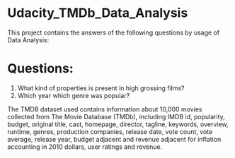 # Udacity_TMDb_Data_Analysis
This project contains the answers of the following questions by usage of Data Analysis:

# Questions: 
1) What kind of properties is present in high grossing films? 
2) Which year which genre was popular?

The TMDB dataset used contains information about 10,000 movies collected from The Movie Database (TMDb), including IMDB id, popularity, budget, original title, cast, homepage, director, tagline, keywords, overview, runtime, genres, production companies, release date, vote count, vote average, release year, budget adjacent and revenue adjacent for inflation accounting in 2010 dollars, user ratings and revenue.
